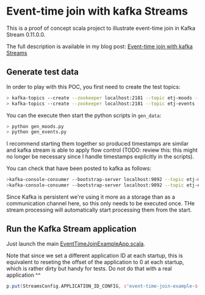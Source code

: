 # Event-time join with kafka Streams

This is a proof of concept scala project to illustrate event-time join in Kafka Stream 0.11.0.0. 

The full description is available in my blog post: [Event-time join with kafka Streams]()

## Generate test data

In order to play with this POC, you first need to create the test topics: 

```sh
> kafka-topics --create --zookeeper localhost:2181 --topic etj-moods --replication-factor 1 --partitions 4
> kafka-topics --create --zookeeper localhost:2181 --topic etj-events --replication-factor 1 --partitions 4
```


You can the execute then start the python scripts in `gen_data`: 

```sh
> python gen_moods.py
> python gen_events.py
```

I recommend starting them together so produced timestamps are similar and kafka stream is able to apply flow control (TODO: review this: this might no longer be necessary since I handle timestamps explicitly in the scripts). 


You can check that have been posted to kafka as follows: 

```sh
>kafka-console-consumer --bootstrap-server localhost:9092 --topic etj-moods --from-beginning
>kafka-console-consumer --bootstrap-server localhost:9092 --topic etj-events --from-beginning
```

Since Kafka is persistent we're using it more as a storage than as a communication channel here, so this only needs to be executed once. THe stream processing will automatically start processing them from the start.

## Run the Kafka Stream application

Just launch the main [EventTimeJoinExampleApp.scala](src/main/scala/svend/example/eventimejoin/EventTimeJoinExampleApp.scala). 

Note that since we set a different application ID at each startup, this is equivalent to reseting the offset of the application to 0 at each startup, which is rather dirty but handy for tests. Do not do that with a real application ^^

```scala
p.put(StreamsConfig.APPLICATION_ID_CONFIG, s"event-time-join-example-${System.currentTimeMillis()}")
```